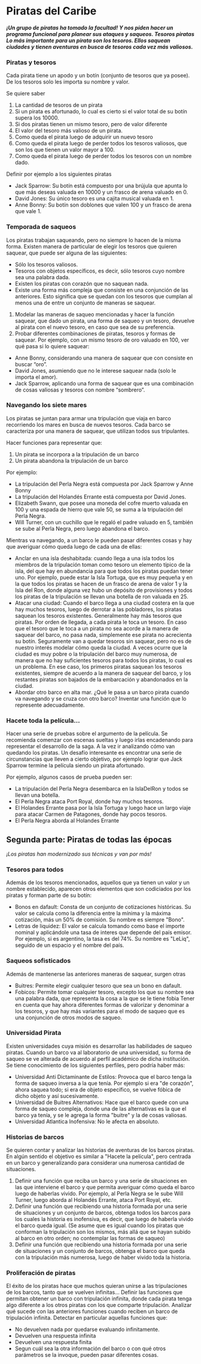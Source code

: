 # Piratas del Caribe

_**¡Un grupo de piratas ha tomado la facultad! Y nos piden hacer un programa funcional para planear sus ataques y saqueos.
Tesoros piratas
Lo más importante para un pirata son los tesoros. Ellos saquean ciudades y tienen aventuras en busca de tesoros cada vez más valiosos.**_

### Piratas y tesoros

Cada pirata tiene un apodo y un botín (conjunto de tesoros que ya posee). De los tesoros solo les importa su nombre y valor.

Se quiere saber
1. La cantidad de tesoros de un pirata
2. Si un pirata es afortunado, lo cual es cierto si el valor total de su botín supera los 10000.
3. Si dos piratas tienen un mismo tesoro, pero de valor diferente
4. El valor del tesoro más valioso de un pirata.
5. Como queda el pirata luego de adquirir un nuevo tesoro
6. Como queda el pirata luego de perder todos los tesoros valiosos, que son los que tienen un valor mayor a 100.
7. Como queda el pirata luego de perder todos los tesoros con un nombre dado.

Definir por ejemplo a los siguientes piratas
* Jack Sparrow: Su botín está compuesto por una brújula que apunta lo que más deseas valuada en 10000 y un frasco de arena valuado en 0.
* David Jones: Su único tesoro es una cajita musical valuada en 1.
* Anne Bonny: Su botín son doblones que valen 100 y un frasco de arena que vale 1.

### Temporada de saqueos
Los piratas trabajan saqueando, pero no siempre lo hacen de la misma forma. Existen manera de particular de elegir los tesoros que quieren saquear, que puede ser alguna de las siguientes:
* Sólo los tesoros valiosos.
* Tesoros con objetos específicos, es decir, sólo tesoros cuyo nombre sea una palabra dada.
* Existen los piratas con corazón que no saquean nada.
* Existe una forma más compleja que consiste en una conjunción de las anteriores. Esto significa que se quedan con los tesoros que cumplan al menos una de entre un conjunto de maneras se saquear.
  
1. Modelar las maneras de saqueo mencionadas y hacer la función saquear, que dado un pirata, una forma de saqueo y un tesoro, devuelve al pirata con el nuevo tesoro, en caso que sea de su preferencia. 
2. Probar diferentes combinaciones de piratas, tesoros y formas de saquear. Por ejemplo, con un mismo tesoro de oro valuado en 100, ver qué pasa si lo quiere saquear:

* Anne Bonny, considerando una manera de saquear que con consiste en buscar “oro”.
* David Jones, asumiendo que no le interese saquear nada (solo le importa el amor).
* Jack Sparrow, aplicando una forma de saquear que es una combinación de cosas valiosas y tesoros con nombre “sombrero”.
 
### Navegando los siete mares
Los piratas se juntan para armar una tripulación que viaja en barco recorriendo los mares en busca de nuevos tesoros. Cada barco se caracteriza por una manera de saquear, que utilizan todos sus tripulantes.

Hacer funciones para representar que:
1. Un pirata se incorpora a la tripulación de un barco
2. Un pirata abandona la tripulación de un barco

Por ejemplo:
* La tripulación del Perla Negra está compuesta por Jack Sparrow y Anne Bonny
* La tripulación del Holandés Errante está compuesta por David Jones.
* Elizabeth Swann, que posee una moneda del cofre muerto valuada en 100 y una espada de hierro que vale 50, se suma a la tripulación del Perla Negra.  
* Will Turner, con un cuchillo que le regaló el padre valuado en 5, también se sube al Perla Negra, pero luego abandona el barco.

Mientras va navegando, a un barco le pueden pasar diferentes cosas y hay que averiguar cómo queda luego de cada una de ellas:
* Anclar en una isla deshabitada: cuando llega a una isla todos los miembros de la tripulación toman como tesoro un elemento típico de la isla, del que hay en abundancia para que todos los piratas puedan tener uno. Por ejemplo, puede estar la Isla Tortuga, que es muy pequeña y en la que todos los piratas se hacen de un frasco de arena de valor 1 y la Isla del Ron, donde alguna vez hubo un depósito de provisiones y todos los piratas de la tripulación se llevan una botella de ron valuada en 25. 
* Atacar una ciudad: Cuando el barco llega a una ciudad costera en la que hay muchos tesoros, luego de derrotar a las pobladores, los piratas saquean los tesoros existentes. Generalmente hay más tesoros que piratas. Por orden de llegada, a cada pirata le toca un tesoro. En caso que el tesoro que le toca a un pirata no sea acorde a la manera de saquear del barco, no pasa nada, simplemente ese pirata no acrecienta su botín. Seguramente van a quedar tesoros sin saquear, pero no es de nuestro interés modelar cómo queda la ciudad. 
A veces ocurre que la ciudad es muy pobre o la tripulación del barco muy numerosa, de manera que no hay suficientes tesoros para todos los piratas, lo cual es un problema. En ese caso, los primeros piratas saquean los tesoros existentes, siempre de acuerdo a la manera de saquear del barco, y los restantes piratas son bajados de la embarcación y abandonados en la ciudad.
* Abordar otro barco en alta mar. ¿Qué le pasa a un barco pirata cuando va navegando y se cruza con otro barco? Inventar una función que lo represente adecuadamente. 

### Hacete toda la película... 
Hacer una serie de pruebas sobre el argumento de la película. Se recomienda comenzar con escenas sueltas y luego irlas encadenando para representar el desarrollo de la saga.
A la vez ir analizando cómo van quedando los piratas.
Un desafío interesante es encontrar una serie de circunstancias que lleven a cierto objetivo, por ejemplo lograr que Jack Sparrow termine la película siendo un pirata afortunado.

Por ejemplo, algunos casos de prueba pueden ser:
* La tripulación del Perla Negra desembarca en la IslaDelRon y todos se llevan una botella.
* El Perla Negra ataca Port Royal, donde hay muchos tesoros.
* El Holandes Errante pasa por la Isla Tortuga y luego hace un largo viaje para atacar Carmen de Patagones, donde hay pocos tesoros.
* El Perla Negra aborda al Holandes Errante


## Segunda parte: Piratas de todas las épocas

*¡Los piratas han modernizado sus técnicas y van por más!*


### Tesoros para todos 
Además de los tesoros mencionados, aquellos que ya tienen un valor y un nombre establecido, aparecen otros elementos que son codiciados por los piratas y forman parte de su botín:
* Bonos en dafault: Consta de un conjunto de cotizaciones históricas. Su valor se calcula como la diferencia entre la mínima y la máxima cotización, más un 50% de comisión. Su nombre es siempre "Bono".
* Letras de liquidez: El valor se calcula tomando como base el importe nominal y aplicándole una tasa de interes que depende del país emisor. Por ejemplo, si es argentino, la tasa es del 74%. Su nombre es "LeLiq", seguido de un espacio y el nombre del país.

### Saqueos sofisticados
Además de mantenerse las anteriores maneras de saquear, surgen otras
* Buitres: Permite elegir cualquier tesoro que sea un bono en dafault.
* Fobicos: Permite tomar cualquier tesoro, excepto los que su nombre sea una palabra dada, que representa la cosa a la que se le tiene fobia
Tener en cuenta que hay ahora diferentes formas de valorizar y denominar a los tesoros, y que hay más variantes para el modo de saqueo que es una conjunción de otros modos de saqueo.

### Universidad Pirata 
Existen universidades cuya misión es desarrollar las habilidades de saqueo piratas. Cuando un barco va al laboratorio de una universidad, su forma de saqueo se ve alterada de acuerdo al perfil académico de dicha institución. Se tiene conocimiento de los siguientes perfiles, pero podría haber más:
* Universidad Anti Dictaminante de Estilos: Provoca que el barco tenga la forma de saqueo inversa a la que tenía. Por ejemplo si era "de corazón", ahora saquea todo; si era de objeto específico, se vuelve fóbica de dicho objeto y así sucesivamente.
* Universidad de Buitres Alternativos: Hace que el barco quede con una forma de saqueo compleja, donde una de las alternativas es la que el barco ya tenía, y se le agrega la forma "buitre" y la de cosas valiosas. 
* Universidad Atlantica Inofensiva: No le afecta en absoluto.  

### Historias de barcos
Se quieren contar y analizar las historias de aventuras de los barcos piratas. En algún sentido el objetivo es similar a "Hacete la película", pero centrada en un barco y generalizando para considerar una numerosa cantidad de situaciones. 
1. Definir una función que reciba un barco y una serie de situaciones en las que interviene el barco y que permita averiguar cómo queda el barco luego de haberlas vivido. Por ejemplo, al Perla Negra se le sube Will Turner, luego aborda al Holandés Errante, ataca Port Royal, etc.  
2. Definir una función que recibiendo una historia formada por una serie de situaciones y un conjunto de barcos, obtenga todos los barcos para los cuales la historia es inofensiva, es decir, que luego de haberla vivido el barco queda igual. (Se asume  que es igual cuando los piratas que conforman la tripulación son los mismos, más allá que se hayan subido al barco en otro orden; no contemplar las formas de saqueo)
3. Definir una función que recibiendo una historia formada por una serie de situaciones y un conjunto de barcos, obtenga el barco que queda con la tripulación más numerosa, luego de haber vivido toda la historia. 

### Proliferación de piratas 
El éxito de los piratas hace que muchos quieran unirse a las tripulaciones de los barcos, tanto que se vuelven infinitas... 
Definir las funciones que permitan obtener un barco con tripulación infinita, donde cada pirata tenga algo diferente a los otros piratas con los que comparte tripulación. 
Analizar qué sucede con las anteriores funciones cuando reciben un barco de tripulación infinita. Detectar en particular aquellas funciones que:
* No devuelven nada por quedarse evaluando infinitamente. 
* Devuelven una respuesta infinita 
* Devuelven una respuesta finita 
* Segun cuál sea la otra información del barco o con qué otros parámetros se la invoque, pueden pasar diferentes cosas.

